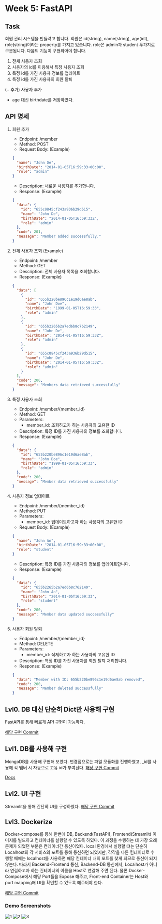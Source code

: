 # Week 5: FastAPI

## Task

회원 관리 시스템을 만들려고 합니다.
회원은 id(string), name(string), age(int), role(string)이라는 property를 가지고 있습니다.
role은 admin과 student 두가지로 구분됩니다.
다음의 기능이 구현되어야 합니다.

1. 전체 사용자 조회
2. 사용자의 id를 이용해서 특정 사용자 조회
3. 특정 id를 가진 사용자 정보를 업데이트
4. 특정 id를 가진 사용자의 회원 탈퇴

(+ 추가) 사용자 추가

- age 대신 birthdate를 저장하였다.

## API 명세

1. 회원 추가

   - Endpoint: /member
   - Method: POST
   - Request Body: (Example)

   ```json
   {
     "name": "John De",
     "birthDate": "2014-01-05T16:59:33+00:00",
     "role": "admin"
   }
   ```

   - Description: 새로운 사용자를 추가합니다.
   - Response: (Example)

   ```json
   {
     "data": {
       "id": "655c0845cf243a936b29d515",
       "name": "John De",
       "birthDate": "2014-01-05T16:59:33Z",
       "role": "admin"
     },
     "code": 201,
     "message": "Member added successfully."
   }
   ```

2. 전체 사용자 조회 (Example)

   - Endpoint: /member
   - Method: GET
   - Description: 전체 사용자 목록을 조회합니다.
   - Response: (Example)

   ```json
   {
     "data": [
       {
         "id": "655b220be896c1e19d6ae8ab",
         "name": "John Doe",
         "birthDate": "1999-01-05T16:59:33",
         "role": "admin"
       },
       {
         "id": "655b2265b2a7ed6b8c762149",
         "name": "John De",
         "birthDate": "2014-01-05T16:59:33Z",
         "role": "admin"
       },
       {
         "id": "655c0845cf243a936b29d515",
         "name": "John De",
         "birthDate": "2014-01-05T16:59:33Z",
         "role": "admin"
       }
     ],
     "code": 200,
     "message": "Members data retrieved successfully"
   }
   ```

3. 특정 사용자 조회

   - Endpoint: /member/{member_id}
   - Method: GET
   - Parameters:
     - member_id: 조회하고자 하는 사용자의 고유한 ID
   - Description: 특정 ID를 가진 사용자의 정보를 조회합니다.
   - Response: (Example)

   ```json
   {
     "data": {
       "id": "655b220be896c1e19d6ae8ab",
       "name": "John Doe",
       "birthDate": "1999-01-05T16:59:33",
       "role": "admin"
     },
     "code": 200,
     "message": "Member data retrieved successfully"
   }
   ```

4. 사용자 정보 업데이트

   - Endpoint: /member/{member_id}
   - Method: PUT
   - Parameters:
     - member_id: 업데이트하고자 하는 사용자의 고유한 ID
   - Request Body: (Example)

   ```json
   {
     "name": "John An",
     "birthDate": "2014-01-05T16:59:33+00:00",
     "role": "student"
   }
   ```

   - Description: 특정 ID를 가진 사용자의 정보를 업데이트합니다.
   - Response: (Example)

   ```json
   {
     "data": {
       "id": "655b2265b2a7ed6b8c762149",
       "name": "John An",
       "birthDate": "2014-01-05T16:59:33",
       "role": "student"
     },
     "code": 200,
     "message": "Member data updated successfully"
   }
   ```

5. 사용자 회원 탈퇴
   - Endpoint: /member/{member_id}
   - Method: DELETE
   - Parameters:
     - member_id: 삭제하고자 하는 사용자의 고유한 ID
   - Description: 특정 ID를 가진 사용자를 회원 탈퇴 처리합니다.
   - Response: (Example)
   ```json
   {
     "data": "Member with ID: 655b220be896c1e19d6ae8ab removed",
     "code": 200,
     "message": "Member deleted successfully"
   }
   ```

## Lvl0. DB 대신 단순히 Dict만 사용해 구현

FastAPI를 통해 빠르게 API 구현이 가능하다.

[해당 구현 Commit](https://github.com/kunheekimkr/MO4E-DevKor/commit/d689ddabe1c39171aa7dfbc11c50ab471bbc19f9)

## Lvl1. DB를 사용해 구현

MongoDB를 사용해 구현해 보았다. 변경점으로는 파일 모듈화를 진행하였고, \_id를 사용해 각 멤버 시 자동으로 고유 id가 부여된다.
[해당 구현 Commit](https://github.com/kunheekimkr/MO4E-DevKor/commit/5a58e1c454e9b2d0662c4cca1fa628375b48c3cb)

[Docs](./images/swagger.png)

## Lvl2. UI 구현

Streamlit을 통해 간단히 UI를 구성하였다.
[해당 구현 Commit](https://github.com/kunheekimkr/MO4E-DevKor/commit/1027ffb0228bf79838e78fb58b723d8e89fe9940)

## Lvl3. Dockerize

Docker-compose를 통해 한번에 DB, Backend(FastAPI), Frontend(Streamlit) 이미지를 빌드하고 컨테이너를 실행할 수 있도록 하였다.
이 과정을 수행하는 데 가장 오래 문제가 되었던 부분은 컨테이너간 통신이었다.
local 환경에서 실행할 떄는 단순히 Localhost의 각 서비스의 포트를 통해 통신하면 되었지만, 각각을 다른 컨테이너로 수행할 때에는 localhost를 사용하면 해당 컨테이너 내의 포트를 찾게 되므로 통신이 되지 않는다.
따라서 Backend-Frontend 통신, Backend-DB 통신에서, Localhost가 아니라 연결하고자 하는 컨테이너의 이름을 Host로 연결해 주면 된다.
물론 Docker-Compose에서 해당 Port들을 Expose 해주고, Front-end Container는 Host와 port mapping해 UI를 확인할 수 있도록 해주어야 한다.

[해당 구현 Commit](https://github.com/kunheekimkr/MO4E-DevKor/commit/f8301fd838c0d3c80ac40c164d9b18c2a821df8d)

### Demo Screenshots

![1](./images/1.png)
![2](./images/2.png)
![3](./images/3.png)
